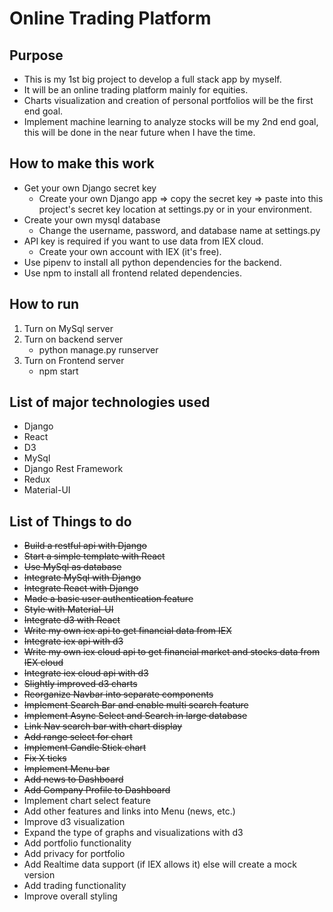 # Online Trading Platform
## Purpose
* This is my 1st big project to develop a full stack app by myself.
* It will be an online trading platform mainly for equities.
* Charts visualization and creation of personal portfolios will be the first end goal.
* Implement machine learning to analyze stocks will be my 2nd end goal, this will be done in the near future when I have the time.

## How to make this work
* Get your own Django secret key
  * Create your own Django app => copy the secret key => paste into this project's secret key location at settings.py or in your environment.
* Create your own mysql database
  * Change the username, password, and database name at settings.py
* API key is required if you want to use data from IEX cloud.
  * Create your own account with IEX (it's free).
* Use pipenv to install all python dependencies for the backend.
* Use npm to install all frontend related dependencies.

## How to run
1. Turn on MySql server
2. Turn on backend server
    * python manage.py runserver
3. Turn on Frontend server
    * npm start

## List of major technologies used
* Django
* React
* D3
* MySql
* Django Rest Framework
* Redux
* Material-UI

## List of Things to do
* ~~Build a restful api with Django~~
* ~~Start a simple template with React~~
* ~~Use MySql as database~~
* ~~Integrate MySql with Django~~
* ~~Integrate React with Django~~
* ~~Made a basic user authentication feature~~
* ~~Style with Material-UI~~
* ~~Integrate d3 with React~~
* ~~Write my own iex api to get financial data from IEX~~
* ~~Integrate iex api with d3~~
* ~~Write my own iex cloud api to get financial market and stocks data from IEX cloud~~
* ~~Integrate iex cloud api with d3~~
* ~~Slightly improved d3 charts~~
* ~~Reorganize Navbar into separate components~~
* ~~Implement Search Bar and enable multi search feature~~
* ~~Implement Async Select and Search in large database~~
* ~~Link Nav search bar with chart display~~
* ~~Add range select for chart~~
* ~~Implement Candle Stick chart~~
* ~~Fix X ticks~~
* ~~Implement Menu bar~~
* ~~Add news to Dashboard~~
* ~~Add Company Profile to Dashboard~~
* Implement chart select feature
* Add other features and links into Menu (news, etc.)
* Improve d3 visualization
* Expand the type of graphs and visualizations with d3
* Add portfolio functionality
* Add privacy for portfolio
* Add Realtime data support (if IEX allows it) else will create a mock version
* Add trading functionality
* Improve overall styling
